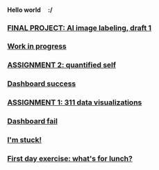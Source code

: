 #### Hello world &nbsp; &nbsp; :/

### [FINAL PROJECT: AI image labeling, draft 1](./008_AI-Insta_Draft1.md)

### [Work in progress](./007_workinprogress.md)

### [ASSIGNMENT 2: quantified self](./006_assignment2-mfp.md)

### [Dashboard success](./005_dashboardsuccess.md)

### [ASSIGNMENT 1: 311 data visualizations](./004_assignment1-parks.md)

### [Dashboard fail](./003_dashboardfails.md)

### [I'm stuck!](./002_sos_180601.md)

### [First day exercise: what's for lunch?](./001_blogpost1.md)


